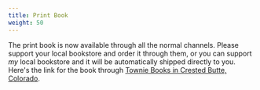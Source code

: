 ```yaml
---
title: Print Book
weight: 50
---
```


The print book is now available through all the normal channels. Please support
your local bookstore and order it through them, or you can support *my* local
bookstore and it will be automatically shipped directly to you. Here's the link
for the book through [Townie Books in Crested Butte,
Colorado](https://towniebookscb.indielite.org/book/9780981872551).
